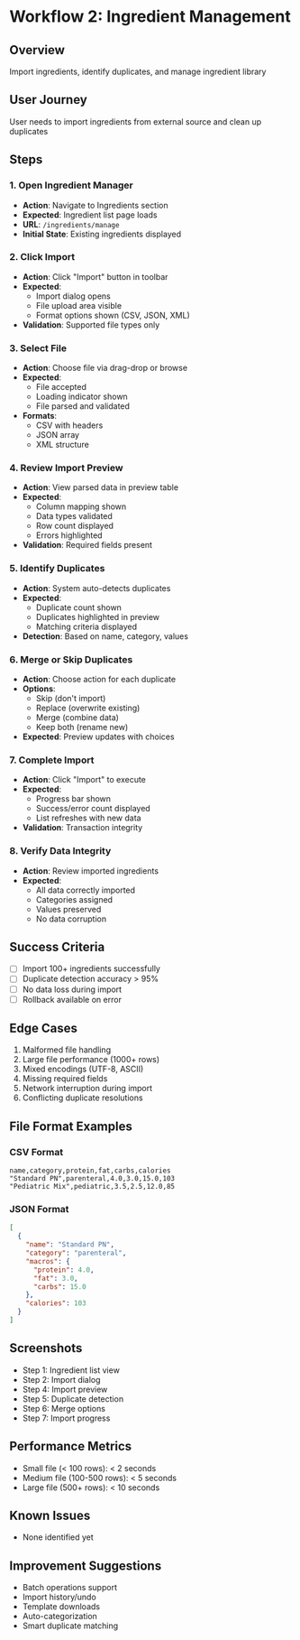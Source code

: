 # Workflow 2: Ingredient Management

## Overview
Import ingredients, identify duplicates, and manage ingredient library

## User Journey
User needs to import ingredients from external source and clean up duplicates

## Steps

### 1. Open Ingredient Manager
- **Action**: Navigate to Ingredients section
- **Expected**: Ingredient list page loads
- **URL**: `/ingredients/manage`
- **Initial State**: Existing ingredients displayed

### 2. Click Import
- **Action**: Click "Import" button in toolbar
- **Expected**: 
  - Import dialog opens
  - File upload area visible
  - Format options shown (CSV, JSON, XML)
- **Validation**: Supported file types only

### 3. Select File
- **Action**: Choose file via drag-drop or browse
- **Expected**: 
  - File accepted
  - Loading indicator shown
  - File parsed and validated
- **Formats**: 
  - CSV with headers
  - JSON array
  - XML structure

### 4. Review Import Preview
- **Action**: View parsed data in preview table
- **Expected**: 
  - Column mapping shown
  - Data types validated
  - Row count displayed
  - Errors highlighted
- **Validation**: Required fields present

### 5. Identify Duplicates
- **Action**: System auto-detects duplicates
- **Expected**: 
  - Duplicate count shown
  - Duplicates highlighted in preview
  - Matching criteria displayed
- **Detection**: Based on name, category, values

### 6. Merge or Skip Duplicates
- **Action**: Choose action for each duplicate
- **Options**:
  - Skip (don't import)
  - Replace (overwrite existing)
  - Merge (combine data)
  - Keep both (rename new)
- **Expected**: Preview updates with choices

### 7. Complete Import
- **Action**: Click "Import" to execute
- **Expected**: 
  - Progress bar shown
  - Success/error count displayed
  - List refreshes with new data
- **Validation**: Transaction integrity

### 8. Verify Data Integrity
- **Action**: Review imported ingredients
- **Expected**: 
  - All data correctly imported
  - Categories assigned
  - Values preserved
  - No data corruption

## Success Criteria
- [ ] Import 100+ ingredients successfully
- [ ] Duplicate detection accuracy > 95%
- [ ] No data loss during import
- [ ] Rollback available on error

## Edge Cases
1. Malformed file handling
2. Large file performance (1000+ rows)
3. Mixed encodings (UTF-8, ASCII)
4. Missing required fields
5. Network interruption during import
6. Conflicting duplicate resolutions

## File Format Examples

### CSV Format
```csv
name,category,protein,fat,carbs,calories
"Standard PN",parenteral,4.0,3.0,15.0,103
"Pediatric Mix",pediatric,3.5,2.5,12.0,85
```

### JSON Format
```json
[
  {
    "name": "Standard PN",
    "category": "parenteral",
    "macros": {
      "protein": 4.0,
      "fat": 3.0,
      "carbs": 15.0
    },
    "calories": 103
  }
]
```

## Screenshots
- Step 1: Ingredient list view
- Step 2: Import dialog
- Step 4: Import preview
- Step 5: Duplicate detection
- Step 6: Merge options
- Step 7: Import progress

## Performance Metrics
- Small file (< 100 rows): < 2 seconds
- Medium file (100-500 rows): < 5 seconds
- Large file (500+ rows): < 10 seconds

## Known Issues
- None identified yet

## Improvement Suggestions
- Batch operations support
- Import history/undo
- Template downloads
- Auto-categorization
- Smart duplicate matching